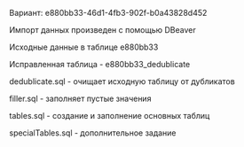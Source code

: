Вариант: e880bb33-46d1-4fb3-902f-b0a43828d452

Импорт данных произведен с помощью DBeaver

Исходные данные в таблице e880bb33

Исправленная таблица - e880bb33_dedublicate

dedublicate.sql - очищает исходную таблицу от дубликатов

filler.sql - заполняет пустые значения

tables.sql - создание и заполнение основных таблиц

specialTables.sql - дополнительное задание
